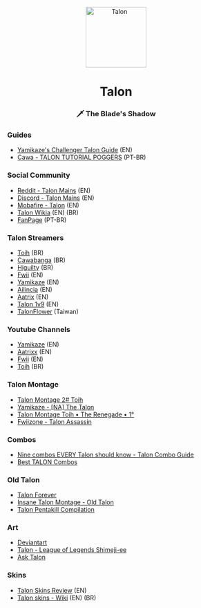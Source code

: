 <p align="center">
<img src="https://a.imagem.app/eJmnY.png" width="140" alt="Talon">
</p>
<h1 align="center">Talon</h1>
<h3 align="center">🗡️ The Blade's Shadow</h3>

### Guides
  - [Yamikaze's Challenger Talon Guide](https://www.mobafire.com/league-of-legends/build/yamikazes-challenger-talon-guide-512203) (EN)
  - [Cawa - TALON TUTORIAL POGGERS](https://youtu.be/8QnpiZ4XyeM) (PT-BR)
  
### Social Community
  - [Reddit - Talon Mains](https://www.reddit.com/r/Talonmains/) (EN)
  - [Discord - Talon Mains](https://discordapp.com/invite/talonmains) (EN)
  - [Mobafire - Talon](https://www.mobafire.com/league-of-legends/champion/talon-82) (EN)
  - [Talon Wikia](http://leagueoflegends.wikia.com/wiki/Talon) (EN) (BR)
  - [FanPage](https://www.facebook.com/MainTalonXD/) (PT-BR)


### Talon Streamers
  - [Toih](https://www.twitch.tv/toih) (BR)
 -  [Cawabanga](https://www.twitch.tv/cawabanga) (BR)
 -  [Higuilty](https://www.twitch.tv/higuilty) (BR)
  - [Fwii](https://www.twitch.tv/fwiizone) (EN)
  - [Yamikaze](https://www.twitch.tv/yamikazexz) (EN)
  - [Ailincia](https://www.twitch.tv/ailincia) (EN)
  - [Aatrix](https://www.twitch.tv/aatrixz) (EN)
  - [Talon 1v9](https://www.twitch.tv/talon1v9) (EN)
  - [TalonFlower](https://www.twitch.tv/talonflower) (Taiwan)
  

### Youtube Channels
- [Yamikaze](https://www.youtube.com/channel/UCYdAkhrbi3KIezU5pKWS-Zg) (EN)
- [Aatrixx](https://www.youtube.com/user/ImShadowzzz) (EN)
- [Fwii](https://www.youtube.com/user/oreoman29) (EN)
- [Toih](https://www.youtube.com/channel/UCfZkigkuJilP01FcDAHM9Ag) (BR)

### Talon Montage
- [Talon Montage 2# Toih](https://www.youtube.com/watch?v=W1R18ebD-UI)
- [Yamikaze - [NA] The Talon](https://www.youtube.com/watch?v=ZA8SR7tmXcg)
- [Talon Montage Toih • The Renegade • 1°](https://www.youtube.com/watch?v=8r2dLyeI-RI)
- [Fwiizone - Talon Assassin](https://www.youtube.com/watch?v=Zc6yQbCUESM)

### Combos
- [Nine combos EVERY Talon should know - Talon Combo Guide](https://www.youtube.com/watch?v=7zAKXeVIAGI)
- [Best TALON Combos](https://www.youtube.com/watch?v=Us-W3HSbIYI)

### Old Talon
- [Talon Forever](https://www.youtube.com/watch?v=C74HcbhCDgo)
- [Insane Talon Montage - Old Talon](https://www.youtube.com/watch?v=_OqKfOD27Sc)
- [Talon Pentakill Compilation](https://www.youtube.com/watch?v=DkGdBKc4OFU)

### Art
- [Deviantart](https://www.deviantart.com/suburbanno/favourites/)
- [Talon - League of Legends Shimeji-ee](https://www.deviantart.com/ranukki/art/Talon-League-of-Legends-Shimeji-ee-739435790)
- [Ask Talon](http://asktalon.tumblr.com/)


### Skins
- [Talon Skins Review](http://www.strategyzero.com/blog/2012/league-of-legends-talon-skins-review/) (EN)
- [Talon skins - Wiki](http://leagueoflegends.wikia.com/wiki/Talon/Skins) (EN) (BR)
